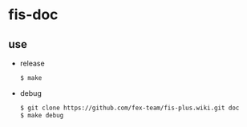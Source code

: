 # fis-doc

## use

- release

    ```bash
    $ make
    ```

- debug
    
    ```bash
    $ git clone https://github.com/fex-team/fis-plus.wiki.git doc
    $ make debug
    ```
